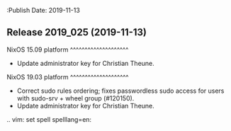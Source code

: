 :Publish Date: 2019-11-13

Release 2019_025 (2019-11-13)
-----------------------------

NixOS 15.09 platform
^^^^^^^^^^^^^^^^^^^^

* Update administrator key for Christian Theune.


NixOS 19.03 platform
^^^^^^^^^^^^^^^^^^^^

* Correct sudo rules ordering; fixes passwordless sudo access for users with sudo-srv + wheel group (#120150).
* Update administrator key for Christian Theune.


.. vim: set spell spelllang=en:
